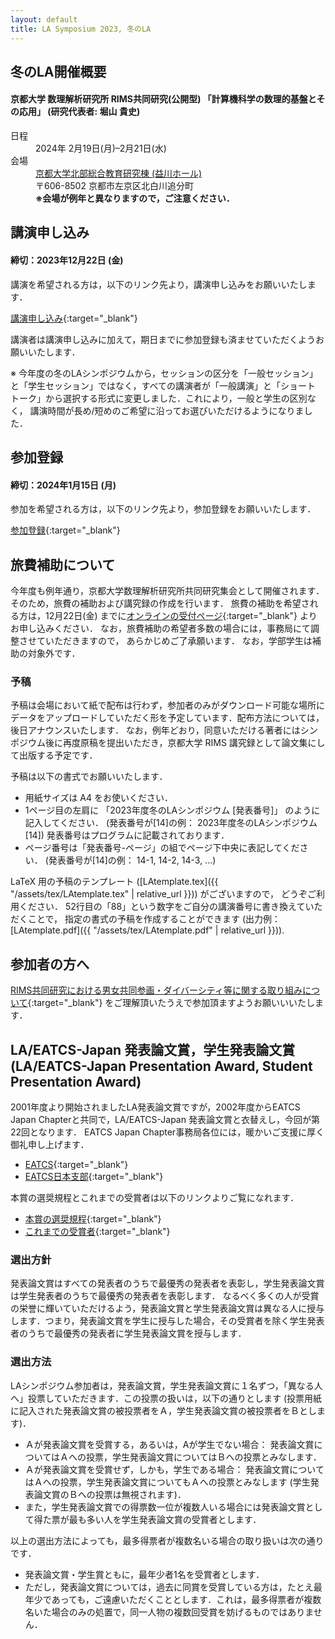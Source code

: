 ```yaml
---
layout: default
title: LA Symposium 2023, 冬のLA
---
```


冬のLA開催概要
--------
#### 京都大学 数理解析研究所 RIMS共同研究(公開型) 「計算機科学の数理的基盤とその応用」 (研究代表者: 堀山 貴史)
<dl>
  <dt>日程</dt>
  <dd>2024年 <time datetime="2024-02-19">2月19日(月)</time>–<time datetime="2024-02-21">2月21日(水)</time></dd>
  <dt>会場</dt>
  <dd><a href="https://www.kyoto-u.ac.jp/ja/about/facilities/campus/kyoshokuin/hokubu" target="_blank">京都大学北部総合教育研究棟 (益川ホール)</a></dd>
  <dd>〒606-8502 京都市左京区北白川追分町</dd>
  <dd><strong>※会場が例年と異なりますので，ご注意ください．</strong></dd>
</dl>

<!-- [プログラム](./winter_program.html) -->

講演申し込み
--------
#### 締切：2023年12月22日 (金)

講演を希望される方は，以下のリンク先より，講演申し込みをお願いいたします．

[講演申し込み](https://art.ist.hokudai.ac.jp/LA/kouen/){:target="_blank"} 

講演者は講演申し込みに加えて，期日までに参加登録も済ませていただくようお願いいたします．

※ 今年度の冬のLAシンポジウムから，セッションの区分を「一般セッション」
と「学生セッション」ではなく，すべての講演者が「一般講演」と「ショート
トーク」から選択する形式に変更しました．これにより，一般と学生の区別なく，
講演時間が長め/短めのご希望に沿ってお選びいただけるようになりました．

参加登録
--------
#### 締切：2024年1月15日 (月)

参加を希望される方は，以下のリンク先より，参加登録をお願いいたします．

[参加登録](https://art.ist.hokudai.ac.jp/LA/sanka/){:target="_blank"} 


旅費補助について
--------

今年度も例年通り，京都大学数理解析研究所共同研究集会として開催されます．
そのため，旅費の補助および講究録の作成を行います．
旅費の補助を希望される方は，12月22日(金) までに[オンラインの受付ページ](https://art.ist.hokudai.ac.jp/LA/ryohi/){:target="_blank"}
よりお申し込みください．
なお，旅費補助の希望者多数の場合には，事務局にて調整させていただきますので， あらかじめご了承願います． なお，学部学生は補助の対象外です．

<!--
講演者の方へ
--------
### 発表時間

* 一般講演：25分 (講演20分，質問5分)
* 学生セッション講演：15分 (講演12分，質問3分)
-->

### 予稿
予稿は会場において紙で配布は行わず，参加者のみがダウンロード可能な場所にデータをアップロードしていただく形を予定しています．配布方法については，後日アナウンスいたします．
なお，例年どおり，同意いただける著者にはシンポジウム後に再度原稿を提出いただき，京都大学 RIMS 講究録として論文集にして出版する予定です．
<!-- （講究録は希望者が少なかったため今回は出版しません．）-->
予稿は以下の書式でお願いいたします．

* 用紙サイズは A4 をお使いください．
* 1ページ目の左肩に 「2023年度冬のLAシンポジウム [発表番号]」 のように記入してください． (発表番号が[14]の例： 2023年度冬のLAシンポジウム [14])
  発表番号はプログラムに記載されております．
* ページ番号は「発表番号-ページ」の組でページ下中央に表記してください． (発表番号が[14]の例： 14-1, 14-2, 14-3, ...)

LaTeX 用の予稿のテンプレート ([LAtemplate.tex]({{ "/assets/tex/LAtemplate.tex" | relative_url }})) がございますので， どうぞご利用ください．
52行目の「88」という数字をご自分の講演番号に書き換えていただくことで， 指定の書式の予稿を作成することができます (出力例：[LAtemplate.pdf]({{ "/assets/tex/LAtemplate.pdf" | relative_url }})).


参加者の方へ
--------
[RIMS共同研究における男女共同参画・ダイバーシティ等に関する取り組みについて](https://www.kurims.kyoto-u.ac.jp/kyoten/ja/gender_equality.html){:target="_blank"} をご理解頂いたうえで参加頂ますようお願いいいたします．

LA/EATCS-Japan 発表論文賞，学生発表論文賞 (LA/EATCS-Japan Presentation Award, Student Presentation Award)
--------

2001年度より開始されましたLA発表論文賞ですが，2002年度からEATCS Japan
Chapterと共同で，LA/EATCS-Japan 発表論文賞と衣替えし，今回が第22回となります． EATCS Japan
Chapter事務局各位には，暖かいご支援に厚く御礼申し上げます．


* [EATCS](http://www.eatcs.org/){:target="_blank"} 
* [EATCS日本支部](http://www.ecei.tohoku.ac.jp/alg/EATCS-J/index-j.html){:target="_blank"} 

本賞の選奨規程とこれまでの受賞者は以下のリンクよりご覧になれます．

* [本賞の選奨規程](http://www.ecei.tohoku.ac.jp/alg/EATCS-J/190205sensho.pdf){:target="_blank"} 
* [これまでの受賞者](http://www.ecei.tohoku.ac.jp/alg/EATCS-J/award-j.html){:target="_blank"} 

<!--
### LA/EATCS-Japan 発表論文賞

今年度の受賞者は，○印の発表者です．おめでとうございます．

[x] タイトル
: 著者

### LA/EATCS-Japan 学生発表論文賞

今年度の受賞者は，◎印の発表者です．おめでとうございます．


# [Sx] タイトル
: 著者
-->

### 選出方針

発表論文賞はすべての発表者のうちで最優秀の発表者を表彰し，学生発表論文賞は学生発表者のうちで最優秀の発表者を表彰します．
なるべく多くの人が受賞の栄誉に輝いていただけるよう，発表論文賞と学生発表論文賞は異なる人に授与します．つまり，発表論文賞を学生に授与した場合，その受賞者を除く学生発表者のうちで最優秀の発表者に学生発表論文賞を授与します．

### 選出方法
LAシンポジウム参加者は，発表論文賞，学生発表論文賞に１名ずつ，「異なる人へ」投票していただきます．この投票の扱いは，以下の通りとします (投票用紙に記入された発表論文賞の被投票者をＡ，学生発表論文賞の被投票者をＢとします)．

* Ａが発表論文賞を受賞する，あるいは，Aが学生でない場合：
発表論文賞についてはＡへの投票，学生発表論文賞についてはＢへの投票とみなします．
* Ａが発表論文賞を受賞せず，しかも，学生である場合：
発表論文賞についてはＡへの投票，学生発表論文賞についてもＡへの投票とみなします (学生発表論文賞のＢへの投票は無視されます)．
* また，学生発表論文賞での得票数一位が複数人いる場合には発表論文賞として得た票が最も多い人を学生発表論文賞の受賞者とします．

以上の選出方法によっても，最多得票者が複数名いる場合の取り扱いは次の通りです．

* 発表論文賞・学生賞ともに，最年少者1名を受賞者とします．
* ただし，発表論文賞については，過去に同賞を受賞している方は，たとえ最年少であっても，ご遠慮いただくこととします．これは，最多得票者が複数名いた場合のみの処置で，同一人物の複数回受賞を妨げるものではありません．
